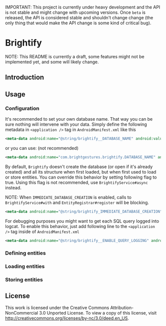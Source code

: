 IMPORTANT: This project is currently under heavy development and the API is not stable and might change
with upcoming versions. Once `beta` is released, the API is considered stable and shouldn't change change
(the only thing that would make the API change is some kind of critical bug).

# Brightify

NOTE: This README is currently a draft, some features might not be implemented yet, and some will likely change.

## Introduction

## Usage

### Configuration

It's recommended to set your own database name. That way you can be sure nothing will intervene with your data.
Simply define the following metadata in `<application />` tag in `AndroidManifest.xml` like this
```xml
<meta-data android:name="@string/brightify__DATABASE_NAME" android:value="sample_database" />
```
or you can use: (not recommended)
```xml
<meta-data android:name="com.brightgestures.brightify.DATABASE_NAME" android:value="sample_database" />
```

By default, `Brightify` doesn't create the database (or open if it's already created) and all its structure
when first loaded, but when first used to load or store entities. You can override this behavior by setting
following flag to true. Using this flag is not recommended, use `BrightifyService#async` instead.

NOTE: When `IMMEDIATE_DATABASE_CREATION` is enabled, calls to `BrightifyService#with` and `EntityRegistrar#register`
will be blocking.

```xml
<meta-data android:name="@string/brightify_IMMEDIATE_DATABASE_CREATION" android:value="true" />
```

For debugging purposes you might want to get each SQL query logged into logcat. To enable this behavior, just add
following line to the `<application />` tag inside of `AndroidManifest.xml`

```xml
<meta-data android:name="@string/brightify__ENABLE_QUERY_LOGGING" android:value="true" />
```


### Defining entities

### Loading entities

### Storing entities

## License

This work is licensed under the Creative Commons Attribution-NonCommercial 3.0 Unported License. To view a copy of this
license, visit http://creativecommons.org/licenses/by-nc/3.0/deed.en_US.